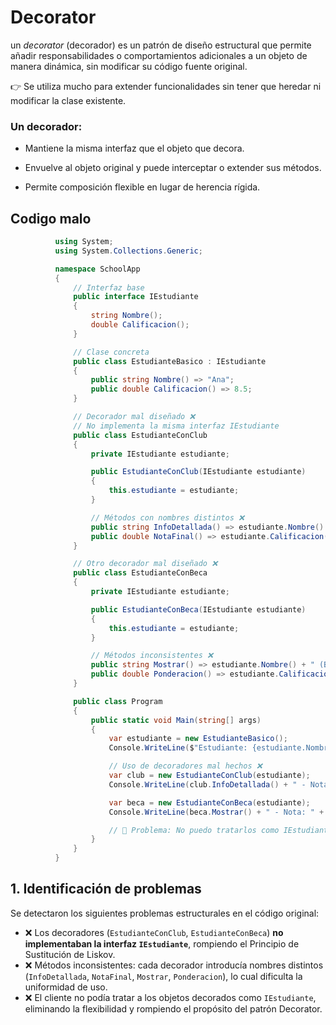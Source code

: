 # Decorator
un *decorator* (decorador) es un patrón de diseño estructural que permite añadir responsabilidades o comportamientos adicionales a un objeto de manera dinámica, sin modificar su código fuente original.

👉 Se utiliza mucho para extender funcionalidades sin tener que heredar ni modificar la clase existente.


### Un decorador:

* Mantiene la misma interfaz que el objeto que decora.

* Envuelve al objeto original y puede interceptar o extender sus métodos.

* Permite composición flexible en lugar de herencia rígida.


## Codigo malo
```C#
          using System;
          using System.Collections.Generic;

          namespace SchoolApp
          {
              // Interfaz base
              public interface IEstudiante
              {
                  string Nombre();
                  double Calificacion();
              }

              // Clase concreta
              public class EstudianteBasico : IEstudiante
              {
                  public string Nombre() => "Ana";
                  public double Calificacion() => 8.5;
              }

              // Decorador mal diseñado ❌
              // No implementa la misma interfaz IEstudiante
              public class EstudianteConClub
              {
                  private IEstudiante estudiante;

                  public EstudianteConClub(IEstudiante estudiante)
                  {
                      this.estudiante = estudiante;
                  }

                  // Métodos con nombres distintos ❌
                  public string InfoDetallada() => estudiante.Nombre() + " - Club de Ciencias";
                  public double NotaFinal() => estudiante.Calificacion() + 0.5;
              }

              // Otro decorador mal diseñado ❌
              public class EstudianteConBeca
              {
                  private IEstudiante estudiante;

                  public EstudianteConBeca(IEstudiante estudiante)
                  {
                      this.estudiante = estudiante;
                  }

                  // Métodos inconsistentes ❌
                  public string Mostrar() => estudiante.Nombre() + " (Becado)";
                  public double Ponderacion() => estudiante.Calificacion() + 1.0;
              }

              public class Program
              {
                  public static void Main(string[] args)
                  {
                      var estudiante = new EstudianteBasico();
                      Console.WriteLine($"Estudiante: {estudiante.Nombre()}, Nota: {estudiante.Calificacion()}");

                      // Uso de decoradores mal hechos ❌
                      var club = new EstudianteConClub(estudiante);
                      Console.WriteLine(club.InfoDetallada() + " - Nota: " + club.NotaFinal());

                      var beca = new EstudianteConBeca(estudiante);
                      Console.WriteLine(beca.Mostrar() + " - Nota: " + beca.Ponderacion());

                      // 🚨 Problema: No puedo tratarlos como IEstudiante de manera uniforme
                  }
              }
          }
```


## 1. Identificación de problemas
Se detectaron los siguientes problemas estructurales en el código original:
- ❌ Los decoradores (`EstudianteConClub`, `EstudianteConBeca`) **no implementaban la interfaz `IEstudiante`**, rompiendo el Principio de Sustitución de Liskov.
- ❌ Métodos inconsistentes: cada decorador introducía nombres distintos (`InfoDetallada`, `NotaFinal`, `Mostrar`, `Ponderacion`), lo cual dificulta la uniformidad de uso.
- ❌ El cliente no podía tratar a los objetos decorados como `IEstudiante`, eliminando la flexibilidad y rompiendo el propósito del patrón Decorator.
